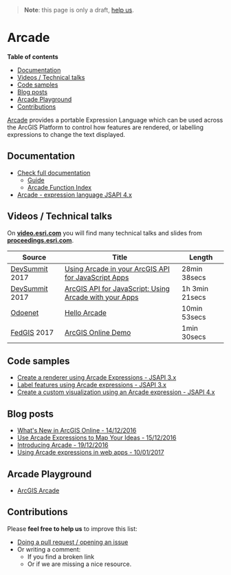 > **Note**: this page is only a draft, [help us](#contributions).

# Arcade
<!-- START doctoc generated TOC please keep comment here to allow auto update -->
<!-- DON'T EDIT THIS SECTION, INSTEAD RE-RUN doctoc TO UPDATE -->
**Table of contents**

- [Documentation](#documentation)
- [Videos / Technical talks](#videos--technical-talks)
- [Code samples](#code-samples)
- [Blog posts](#blog-posts)
- [Arcade Playground](#arcade-playground)
- [Contributions](#contributions)

<!-- END doctoc generated TOC please keep comment here to allow auto update -->

[Arcade](https://developers.arcgis.com/arcade/) provides a portable Expression Language which can be used across the ArcGIS Platform to control how features are rendered, or labelling expressions to change the text displayed.

## Documentation
* [Check full documentation](https://developers.arcgis.com/arcade/)
  * [Guide](https://developers.arcgis.com/arcade/guide/)
  * [Arcade Function Index](https://developers.arcgis.com/arcade/function-reference/)
* [Arcade - expression language JSAPI 4.x](https://developers.arcgis.com/javascript/latest/guide/arcade/)

## Videos / Technical talks
On [**video.esri.com**](http://video.esri.com/search/arcade) you will find many technical talks and slides from [**proceedings.esri.com**](https://www.google.es/webhp?q=site%3Aproceedings.esri.com%20arcade).

|Source|Title|Length|
|---|---|---|
|[DevSummit](http://www.esri.com/events/devsummit) 2017|[Using Arcade in your ArcGIS API for JavaScript Apps](https://www.youtube.com/watch?v=ctNNsthBo8E)|28min 38secs|
|[DevSummit](http://www.esri.com/events/devsummit) 2017|[ArcGIS API for JavaScript: Using Arcade with your Apps](https://www.youtube.com/watch?v=X6_x3SbTeZU)|1h 3min 21secs|
|[Odoenet](http://odoe.net/blog/)|[Hello Arcade](https://www.youtube.com/watch?v=pmZmQlrOho8&feature=youtu.be)|10min 53secs|
|[FedGIS](http://www.esri.com/events/federal) 2017 |[ArcGIS Online Demo](https://youtu.be/RsOzaXATJUU?t=4m29s)|1min 30secs


## Code samples
* [Create a renderer using Arcade Expressions - JSAPI 3.x](https://developers.arcgis.com/javascript/3/jssamples/renderer_arcade.html)
* [Label features using Arcade expressions  - JSAPI 3.x](https://developers.arcgis.com/javascript/3/jssamples/labels_arcade.html)
* [Create a custom visualization using an Arcade expression - JSAPI 4.x](https://developers.arcgis.com/javascript/latest/sample-code/visualization-arcade/index.html)


## Blog posts
* [What's New in ArcGIS Online - 14/12/2016](https://blogs.esri.com/esri/arcgis/2016/12/14/whats-new-arcgis-online-december-2016/)
* [Use Arcade Expressions to Map Your Ideas - 15/12/2016](https://blogs.esri.com/esri/arcgis/2016/12/15/use-arcade-expressions-to-map-your-ideas/)
* [Introducing Arcade - 19/12/2016](https://blogs.esri.com/esri/arcgis/2016/12/19/introducing-arcade/)
* [Using Arcade expressions in web apps - 10/01/2017](https://blogs.esri.com/esri/arcgis/2017/01/10/using-arcade-expressions-in-web-apps/)


## Arcade Playground
* [ArcGIS Arcade](https://developers.arcgis.com/arcade/playground/)

## Contributions
Please **feel free to help us** to improve this list:

* [Doing a pull request / opening an issue](https://github.com/hhkaos/awesome-arcgis#contributions)
* Or writing a comment:
  * If you find a broken link
  * Or if we are missing a nice resource.
